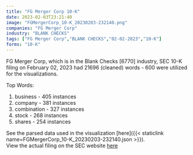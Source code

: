 ```yaml
---
title: "FG Merger Corp 10-K"
date: 2023-02-03T23:21:40
image: "FGMergerCorp_10-K_20230203-232140.png"
companies: "FG Merger Corp"
industry: "BLANK CHECKS"
tags: ["FG Merger Corp","BLANK CHECKS","02-02-2023","10-K"]
forms: "10-K"
---
```

FG Merger Corp, which is in the Blank Checks [6770] industry, SEC 10-K filing on February 02, 2023 had 21696 (cleaned) words - 600 were utilized for the visualizations.

Top Words:
1. business - 405 instances
2. company - 381 instances
3. combination - 327 instances
4. stock - 268 instances
5. shares - 254 instances


See the parsed data used in the visualization [here]({{< staticlink name=FGMergerCorp_10-K_20230203-232140.json >}}).  
View the actual filing on the SEC website [here](https://www.sec.gov/Archives/edgar/data/1906133/0001410578-23-000055.txt)